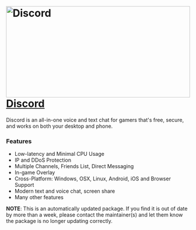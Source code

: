 # <img src="https://cdn.jsdelivr.net/gh/kilobyte1024/chocolatey-packages/icons/discord.svg" alt="Discord" title="Discord Logo" width="100%" height="250"> [Discord](https://chocolatey.org/packages/discord)

Discord is an all-in-one voice and text chat for gamers that's free, secure, and works on both your desktop and phone.

### Features
* Low-latency and Minimal CPU Usage
* IP and DDoS Protection
* Multiple Channels, Friends List, Direct Messaging
* In-game Overlay
* Cross-Platform: Windows, OSX, Linux, Android, iOS and Browser Support
* Modern text and voice chat, screen share
* Many other features

**NOTE**: This is an automatically updated package. If you find it is out of date by more than a week, please contact the maintainer(s) and let them know the package is no longer updating correctly.
